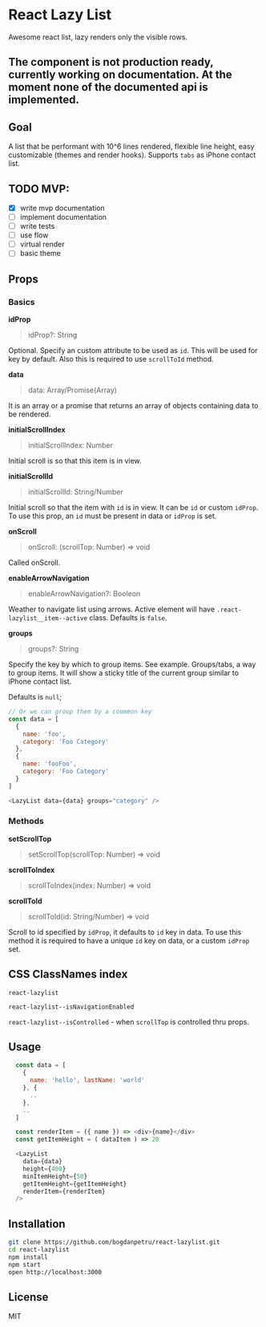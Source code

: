 # React Lazy List

Awesome react list, lazy renders only the visible rows.

## The component is not production ready, currently working on documentation. At the moment none of the documented api is implemented.

## Goal
A list that be performant with 10^6 lines rendered, flexible line height, easy customizable (themes and render hooks). Supports `tabs` as iPhone contact list.

## TODO MVP:
- [x] write mvp documentation
- [ ] implement documentation
- [ ] write tests
- [ ] use flow
- [ ] virtual render
- [ ] basic theme

## Props

### Basics

**idProp**
> idProp?: String

Optional. Specify an custom attribute to be used as `id`. This will be used for key by default.
Also this is required to use `scrollToId` method.

**data**
> data: Array/Promise(Array)

It is an array or a promise that returns an array of objects containing data to be rendered.


**initialScrollIndex**
> initialScrollIndex: Number

Initial scroll is so that this item is in view.

**initialScrollId**
> initialScrollId: String/Number

Initial scroll so that the item with `id` is in view. It can be `id` or custom `idProp`. To use this prop, an `id` must be present in data or `idProp` is set.

**onScroll**
> onScroll: (scrollTop: Number) => void

Called onScroll.

**enableArrowNavigation**
> enableArrowNavigation?: Booleon

Weather to navigate list using arrows. Active element will have `.react-lazylist__item--active` class.
Defaults is `false`.

**groups**
> groups?: String

Specify the key by which to group items. See example.
Groups/tabs, a way to group items. It will show a sticky title of the current group similar to iPhone contact list.

Defaults is `null`;

```js
// Or we can group them by a coommon key
const data = [
  {
    name: 'foo',
    category: 'Foo Category'
  },
  {
    name: 'fooFoo',
    category: 'Foo Category'
  }
]

<LazyList data={data} groups="category" />
```


### Methods
**setScrollTop**
> setScrollTop(scrollTop: Number) => void

**scrollToIndex**
> scrollToIndex(index: Number) => void

**scrollToId**
> scrollToId(id: String/Number) => void

Scroll to id specified by `idProp`, it defaults to `id` key in data. To use this method it is required to have a unique `id` key on data, or a custom `idProp` set.

## CSS ClassNames index
`react-lazylist`

`react-lazylist--isNavigationEnabled`

`react-lazylist--isControlled` - when `scrollTop` is controlled thru props.

## Usage

```js
  const data = [
    {
      name: 'hello', lastName: 'world'
    }, {
      ..
    },
    ..
  ]

  const renderItem = ({ name }) => <div>{name}</div>
  const getItemHeight = ( dataItem ) => 20

  <LazyList
    data={data}
    height={400}
    minItemHeight={50}
    getItemHeight={getItemHeight}
    renderItem={renderItem}
  />
```

## Installation

```bash
git clone https://github.com/bogdanpetru/react-lazylist.git
cd react-lazylist
npm install
npm start
open http://localhost:3000
```

## License
MIT
